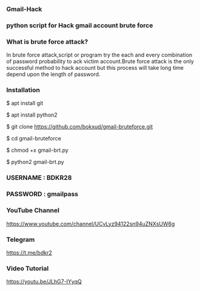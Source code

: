 ### Gmail-Hack

### python script for Hack gmail account brute force 

###  What is brute force attack?
In brute force attack,script or program try the each and every combination of password probability 
to ack victim account.Brute force attack is the only successful method to hack account
but this process will take long time depend upon the length of password.


### Installation 




$  apt install git

$  apt install python2

$  git clone https://github.com/bokxud/gmail-bruteforce.git
     
$  cd gmail-bruteforce

$  chmod +x gmail-brt.py

$  python2 gmail-brt.py



### USERNAME : BDKR28

### PASSWORD : gmailpass






### YouTube Channel

https://www.youtube.com/channel/UCvLyz94122sn94uZNXsUW6g




### Telegram 

https://t.me/bdkr2




### Video Tutorial

https://youtu.be/JLhG7-IYyqQ




